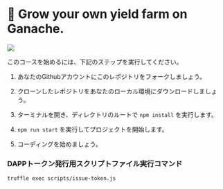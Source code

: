 # 🌽 Grow your own yield farm on Ganache.

![](https://i.imgur.com/wQzjeTN.png)

このコースを始めるには、下記のステップを実行してください。

1. あなたのGithubアカウントにこのレポジトリをフォークしましょう。

2. クローンしたレポジトリをあなたのローカル環境にダウンロードしましょう。

3. ターミナルを開き、ディレクトリのルートで `npm install` を実行します。

4. `npm run start` を実行してプロジェクトを開始します。

5. コーディングを始めましょう。

### DAPPトークン発行用スクリプトファイル実行コマンド
 `truffle exec scripts/issue-token.js`